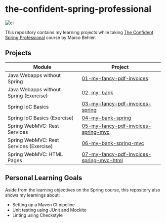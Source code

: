 # the-confident-spring-professional

![ci](https://github.com/jgarivera/the-confident-spring-professional/actions/workflows/maven.yml/badge.svg)

This repository contains my learning projects while
taking [The Confident Spring Professional](https://www.marcobehler.com/courses/spring-professional) course by Marco
Behler.

## Projects

| Module                                   | Project                                                                              |
|------------------------------------------|--------------------------------------------------------------------------------------|
| Java Webapps without Spring              | [01-my-fancy-pdf-invoices](01-my-fancy-pdf-invoices)                                 |
| Java Webapps without Spring (Exercise)   | [02-my-bank](02-my-bank)                                                             |
| Spring IoC Basics                        | [03-my-fancy-pdf-invoices-spring](03-my-fancy-pdf-invoices-spring)                   |
| Spring IoC Basics (Exercise)             | [04-my-bank-spring](04-my-bank-spring)                                               |
| Spring WebMVC: Rest Services             | [05-my-fancy-pdf-invoices-spring-mvc](05-my-fancy-pdf-invoices-spring-mvc)           |
| Spring WebMVC: Rest Services  (Exercise) | [06-my-bank-spring-mvc](06-my-bank-spring-mvc)                                       |
| Spring WebMVC: HTML Pages                | [07-my-fancy-pdf-invoices-spring-mvc-html](07-my-fancy-pdf-invoices-spring-mvc-html) |

## Personal Learning Goals

Aside from the learning objectives on the Spring course, this repository also shows my learnings about:

- Setting up a Maven CI pipeline
- Unit testing using JUnit and Mockito
- Linting using Checkstyle
